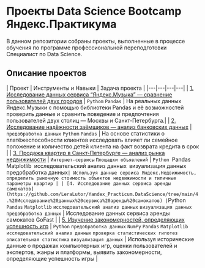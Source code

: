 # Проекты Data Science Bootcamp Яндекс.Практикума
В данном репозитории собраны проекты, выполненные в процессе обучения по программе профессиональной переподготовки Специалист по Data Science.

## Описание проектов

| Проект | Инструменты и Навыки | Задача проекта |
|---|---|---|---|
| [1. Исследование данных сервиса “Яндекс.Музыка” — сравнение пользователей двух городов](https://github.com/LeraLutor/Yandex_Practicum.DataScience/tree/main/1.%20Исследование%20данных%20сервиса%20“Яндекс.Музыка”%20—%20сравнение%20пользователей%20двух%20городов) | `Pythom` `Pandas` | На реальных данных Яндекс.Музыки c помощью библиотеки Pandas и её возможностей проверить данные и сравнить поведение и предпочтения пользователей двух столиц — Москвы и Санкт-Петербурга.|
| [2. Исследование надёжности заёмщиков — анализ банковских данных](https://github.com/LeraLutor/Yandex_Practicum.DataScience/tree/main/2.%20Исследование%20надёжности%20заёмщиков%20—%20анализ%20банковских%20данных) | `предобработка данных` `Pythom` `Pandas` | На основе статистики о платёжеспособности клиентов исследовать влияет ли семейное положение и количество детей клиента на факт возврата кредита в срок |
| [3. Продажа квартир в Санкт-Петербурге — анализ рынка недвижимости](https://github.com/LeraLutor/Yandex_Practicum.DataScience/tree/main/3.%20Продажа%20квартир%20в%20Санкт-Петербурге%20—%20анализ%20рынка%20недвижимости) | `Интернет-сервисы` `Площадки объявлений` | `Python `Pandas` `Matplotlib` `исследовательский анализ данных` `визуализация данных` `предобработка данных` | Используя данные сервиса Яндекс.Недвижимость, определить рыночную стоимость объектов недвижимости и типичные параметры квартир |
| [4. Исследование данных сервиса аренды самокатов](https://github.com/LeraLutor/Yandex_Practicum.DataScience/tree/main/4.%20Исследование%20данных%20сервиса%20аренды%20самокатов) | `Python `Pandas` `Matplotlib` `исследовательский анализ данных` `визуализация данных` `предобработка данных` | Исследование данных сервиса аренды самокатов GoFast |
| [5. Изучение закономерностей, определяющих успешность игр](https://github.com/LeraLutor/Yandex_Practicum.DataScience/tree/main/5.%20Изучение%20закономерностей%2C%20определяющих%20успешность%20игр) | `Python`
`предобработка данных`
`NumPy`
`Pandas`
`Matplotlib`
`исследовательский анализ данных`
`проверка статистических гипотез`
`описательная статистика`
`визуализация данных`
 | Используя исторические данные о продажах компьютерных игр, оценки пользователей и экспертов, жанры и платформы, выявить закономерности, определяющие успешность игры  |
